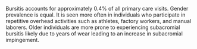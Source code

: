 Bursitis accounts for approximately 0.4% of all primary care visits. Gender prevalence is equal. It is seen more often in individuals who participate in repetitive overhead activities such as athletes, factory workers, and manual laborers. Older individuals are more prone to experiencing subacromial bursitis likely due to years of wear leading to an increase in subacromial impingement.